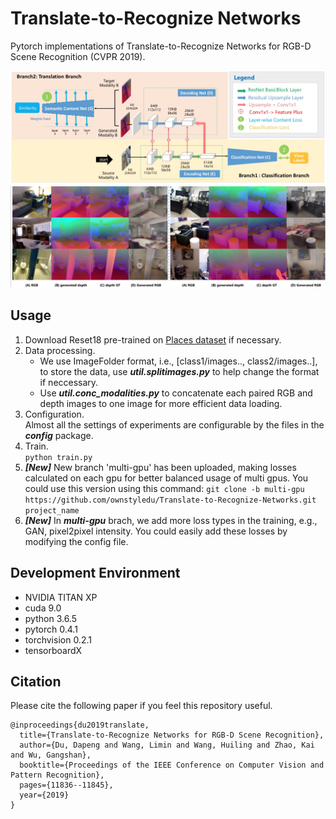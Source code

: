 # Translate-to-Recognize Networks

Pytorch implementations of Translate-to-Recognize Networks for RGB-D Scene Recognition (CVPR 2019).

![blockchain](images/framework.jpg)
![blockchain](images/gen.jpg)
## Usage
1. Download Reset18 pre-trained on [Places dataset](https://github.com/CSAILVision/places365) if necessary.  
2. Data processing.  
   * We use ImageFolder format, i.e., [class1/images.., class2/images..], to store the data, 
use ***util.splitimages.py*** to help change the format if neccessary.
   * Use ***util.conc_modalities.py*** to concatenate each paired RGB and depth images to one image for more efficient data loading.
3. Configuration.  
Almost all the settings of experiments are configurable by the files in the ***config*** package.
4. Train.  
`python train.py`
5. ***[New]*** New branch 'multi-gpu' has been uploaded, making losses calculated on each gpu for better balanced usage of multi gpus.
You could use this version using this command:
`git clone -b multi-gpu https://github.com/ownstyledu/Translate-to-Recognize-Networks.git project_name`
6. ***[New]*** In ***multi-gpu*** brach, we add more loss types in the training, e.g., GAN, pixel2pixel intensity. You could easily add these losses by modifying the config file.

## Development Environment
* NVIDIA TITAN XP
* cuda 9.0
* python 3.6.5
* pytorch 0.4.1
* torchvision 0.2.1
* tensorboardX

## Citation
Please cite the following paper if you feel this repository useful.
```
@inproceedings{du2019translate,
  title={Translate-to-Recognize Networks for RGB-D Scene Recognition},
  author={Du, Dapeng and Wang, Limin and Wang, Huiling and Zhao, Kai and Wu, Gangshan},
  booktitle={Proceedings of the IEEE Conference on Computer Vision and Pattern Recognition},
  pages={11836--11845},
  year={2019}
}

```

